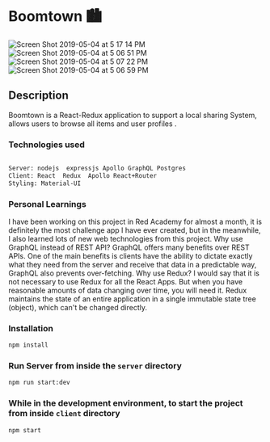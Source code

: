 # Boomtown 🏙

![Screen Shot 2019-05-04 at 5 17 14 PM](https://user-images.githubusercontent.com/30378034/57186245-7e034400-6e90-11e9-88e8-f5cc74b0bd99.png)
![Screen Shot 2019-05-04 at 5 06 51 PM](https://user-images.githubusercontent.com/30378034/57186183-329c6600-6e8f-11e9-9d9a-b5d28d896503.png)
![Screen Shot 2019-05-04 at 5 07 22 PM](https://user-images.githubusercontent.com/30378034/57186181-3203cf80-6e8f-11e9-85d7-636364cf3f02.png)
![Screen Shot 2019-05-04 at 5 06 59 PM](https://user-images.githubusercontent.com/30378034/57186182-329c6600-6e8f-11e9-9f47-0f89d99c031b.png)

## Description

Boomtown is a React-Redux application to support a local sharing System, allows users to browse all items and user profiles .

### Technologies used

```bash

Server: nodejs  expressjs Apollo GraphQL Postgres
Client: React  Redux  Apollo React+Router
Styling: Material-UI

```

### Personal Learnings

I have been working on this project in Red Academy for almost a month, it is definitely the most challenge app I have ever created, but in the meanwhile, I also learned lots of new web technologies from this project.
Why use GraphQL instead of REST API?
GraphQL offers many benefits over REST APIs. One of the main benefits is clients have the ability to dictate exactly what they need from the server and receive that data in a predictable way, GraphQL also prevents over-fetching.
Why use Redux?
I would say that it is not necessary to use Redux for all the React Apps. But when you have reasonable amounts of data changing over time, you will need it. Redux maintains the state of an entire application in a single immutable state tree (object), which can't be changed directly.

### Installation

```bash
npm install
```

### Run Server from inside the `server` directory

```bash
npm run start:dev
```

### While in the development environment, to start the project from inside `client` directory

```bash
npm start
```
